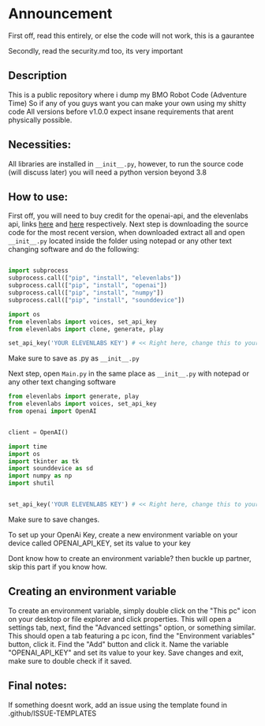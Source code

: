 # Announcement
First off, read this entirely, or else the code will not work, this is a gaurantee

Secondly, read the security.md too, its very important

## Description
This is a public repository where i dump my BMO Robot Code (Adventure Time) So if any of you guys want you can make your own using my shitty code
All versions before v1.0.0 expect insane requirements that arent physically possible.

## Necessities:
All libraries are installed in `__init__.py`, however, to run the source code (will discuss later) you will need a python version beyond 3.8

## How to use:
First off, you will need to buy credit for the openai-api, and the elevenlabs api, links [here](https://platform.openai.com/account/billing/overview) and [here](https://elevenlabs.io/subscription) respectively.
Next step is downloading the source code for the most recent version, when downloaded extract all and open `__init__.py` located inside the folder using notepad or any other text changing software and do the following:

```py

import subprocess
subprocess.call(["pip", "install", "elevenlabs"])
subprocess.call(["pip", "install", "openai"])
subprocess.call(["pip", "install", "numpy"])
subprocess.call(["pip", "install", "sounddevice"])

import os
from elevenlabs import voices, set_api_key
from elevenlabs import clone, generate, play

set_api_key('YOUR ELEVENLABS KEY') # << Right here, change this to your actual elevenlabs API key
```
Make sure to save as .py as `__init__.py`

Next step, open  `Main.py` in the same place as `__init__.py` with notepad or any other text changing software

```py
from elevenlabs import generate, play
from elevenlabs import voices, set_api_key
from openai import OpenAI


client = OpenAI()

import time
import os
import tkinter as tk
import sounddevice as sd
import numpy as np
import shutil


set_api_key('YOUR ELEVENLABS KEY') # << Right here, change this to your actual, real elevenlabs key.
```

Make sure to save changes.

To set up your OpenAi Key, create a new environment variable on your device called OPENAI_API_KEY, set its value to your key

Dont know how to create an environment variable? then buckle up partner, skip this part if you know how.

## Creating an environment variable

To create an environment variable, simply double click on the "This pc" icon on your desktop or file explorer and click properties.
This will open a settings tab, next, find the "Advanced settings" option, or something similar.
This should open a tab featuring a pc icon, find the "Environment variables" button, click it.
Find the "Add" button and click it.
Name the variable "OPENAI_API_KEY" and set its value to your key.
Save changes and exit, make sure to double check if it saved.

## Final notes:

If something doesnt work, add an issue using the template found in .github/ISSUE-TEMPLATES


